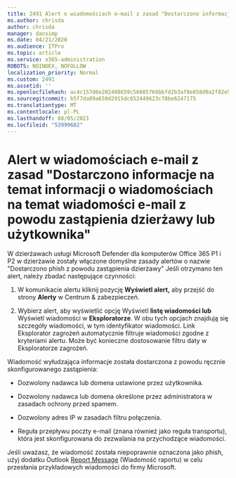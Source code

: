 ```yaml
---
title: 2491 Alert o wiadomościach e-mail z zasad "Dostarczono informacje o wiadomościach phish z powodu zastąpienia dzierżawy lub użytkownika"
ms.author: chrisda
author: chrisda
manager: dansimp
ms.date: 04/21/2020
ms.audience: ITPro
ms.topic: article
ms.service: o365-administration
ROBOTS: NOINDEX, NOFOLLOW
localization_priority: Normal
ms.custom: 2491
ms.assetid: ''
ms.openlocfilehash: ac4c157d6e202488659c56605768bbfd2b3af8e658d0a2f82e529fdac6763fa9
ms.sourcegitcommit: b5f7da89a650d2915dc652449623c78be6247175
ms.translationtype: MT
ms.contentlocale: pl-PL
ms.lasthandoff: 08/05/2021
ms.locfileid: "53999682"
---
```

# <a name="alert-email-messages-from-the-phish-delivered-due-to-tenant-or-user-override-policy"></a>Alert w wiadomościach e-mail z zasad "Dostarczono informacje na temat informacji o wiadomościach na temat wiadomości e-mail z powodu zastąpienia dzierżawy lub użytkownika"

W dzierżawach usługi Microsoft Defender dla komputerów Office 365 P1 i P2 w dzierżawie zostały włączone domyślne zasady alertów o nazwie "Dostarczono phish z powodu zastąpienia dzierżawy" Jeśli otrzymano ten alert, należy zbadać następujące czynności:

1. W komunikacie alertu kliknij pozycję **Wyświetl alert,** aby przejść do strony **Alerty** w Centrum & zabezpieczeń.

2. Wybierz alert, aby wyświetlić opcję Wyświetl **listę wiadomości lub** Wyświetl wiadomości w **Eksploratorze**. W obu tych opcjach znajdują się szczegóły wiadomości, w tym identyfikator wiadomości. Link Eksplorator zagrożeń automatycznie filtruje wiadomości zgodne z kryteriami alertu. Może być konieczne dostosowanie filtru daty w Eksploratorze zagrożeń.

Wiadomość wyłudzająca informacje została dostarczona z powodu ręcznie skonfigurowanego zastąpienia:

- Dozwolony nadawca lub domena ustawione przez użytkownika.

- Dozwolony nadawca lub domena określone przez administratora w zasadach ochrony przed spamem.

- Dozwolony adres IP w zasadach filtru połączenia.

- Reguła przepływu poczty e-mail (znana również jako reguła transportu), która jest skonfigurowana do zezwalania na przychodzące wiadomości.

Jeśli uważasz, że wiadomość została niepoprawnie oznaczona jako phish, użyj dodatku Outlook [Report Message](https://support.office.com/article/b5caa9f1-cdf3-4443-af8c-ff724ea719d2) (Wiadomość raportu) w celu przesłania przykładowych wiadomości do firmy Microsoft.
